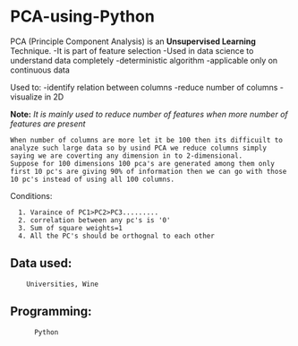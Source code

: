 # PCA-using-Python



PCA (Principle Component Analysis) is an **Unsupervised Learning** Technique.
    -It is part of feature selection
    -Used in data science to understand data completely
    -deterministic algorithm
    -applicable only on continuous data
    
 Used to:
    -identify relation between columns
    -reduce number of columns
    -visualize in 2D
    
**Note:**
    *It is mainly used to reduce number of features when more number of features are present*
    
    When number of columns are more let it be 100 then its difficuilt to analyze such large data so by usind PCA we reduce columns simply saying we are coverting any dimension in to 2-dimensional.
    Suppose for 100 dimensions 100 pca's are generated among them only first 10 pc's are giving 90% of information then we can go with those 10 pc's instead of using all 100 columns.
    
 Conditions:
 
      1. Varaince of PC1>PC2>PC3.........
      2. correlation between any pc's is '0'
      3. Sum of square weights=1
      4. All the PC's should be orthognal to each other
      
  
  ## Data used:
        Universities, Wine
   
   
  ## Programming:
          Python
